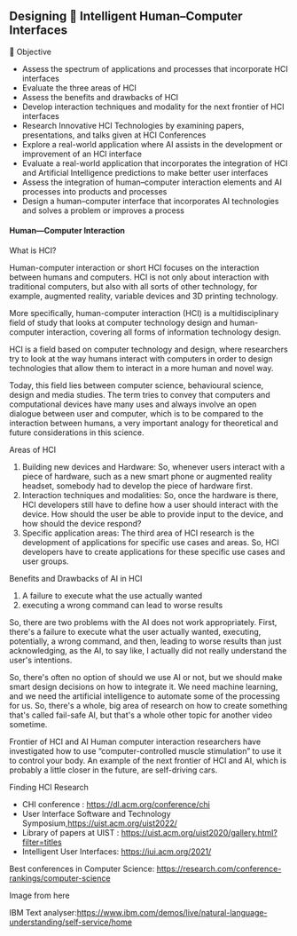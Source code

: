 ## Designing 🤖 Intelligent Human–Computer Interfaces  


🎯 Objective
* Assess the spectrum of applications and processes that incorporate HCI interfaces
* Evaluate the three areas of HCI
* Assess the benefits and drawbacks of HCI
* Develop interaction techniques and modality for the next frontier of HCI interfaces
* Research Innovative HCI Technologies by examining papers, presentations, and talks given at HCI Conferences
* Explore a real-world application where AI assists in the development or improvement of an HCI interface
* Evaluate a real-world application that incorporates the integration of HCI and Artificial Intelligence predictions to make better user interfaces
* Assess the integration of human–computer interaction elements and AI processes into products and processes
* Design a human–computer interface that incorporates AI technologies and solves a problem or improves a process

#### Human—Computer Interaction

What is HCI?

Human-computer interaction or short HCI focuses on the interaction between humans and computers. HCI is not only about interaction with traditional computers, but also with all sorts of other technology, for example, augmented reality, variable devices and 3D printing technology.

More specifically, human-computer interaction (HCI) is a multidisciplinary field of study that looks at computer technology design and human-computer interaction, covering all forms of information technology design.

HCI is a field based on computer technology and design, where researchers try to look at the way humans interact with computers in order to design technologies that allow them to interact in a more human and novel way.

Today, this field lies between computer science, behavioural science, design and media studies. The term tries to convey that computers and computational devices have many uses and always involve an open dialogue between user and computer, which is to be compared to the interaction between humans, a very important analogy for theoretical and future considerations in this science.

Areas of HCI
1. Building new devices and Hardware: So, 
whenever users interact with a piece of hardware, such as a new smart phone or augmented reality headset, somebody had  to develop the piece of hardware first.
2. Interaction techniques and modalities: So, once the hardware is there, HCI developers still have to define how a user should interact with the device. How should the user be able to provide input to the device, and how should the device respond? 
3. Specific application areas: The third area of HCI research is the development of applications for specific use cases and areas. So, HCI developers have to create applications for these specific use cases and user groups.


Benefits and Drawbacks of AI in HCI
1. A failure to execute what the use actually wanted
2. executing a wrong command can lead to worse results

So, there are two problems with the AI does not work appropriately. First, there's a failure to execute what the user 
actually  wanted,  executing,  potentially,  a  wrong  command,  and  then,  leading  to  worse  results  than  just 
acknowledging, as the AI, to say like, I actually did not really understand the user's intentions. 

So, there's often no option of should we use AI or not, but we should make smart design decisions on how to 
integrate it. We need machine learning, and we need the artificial intelligence to automate some of the processing 
for us. So, there's a whole, big area of research on how to create something that's called fail-safe AI, but that's a 
whole other topic for another video sometime.

Frontier of HCI and AI
Human computer interaction researchers have investigated how to use “computer-controlled muscle stimulation” to use it to control your body.
An example of the next frontier of HCI and AI, which is probably a little closer in the future, are self-driving cars.


Finding HCI Research
* CHI conference : https://dl.acm.org/conference/chi
* User Interface Software and Technology Symposium,https://uist.acm.org/uist2022/
* Library of papers at UIST : https://uist.acm.org/uist2020/gallery.html?filter=titles
* Intelligent User Interfaces: https://iui.acm.org/2021/

Best conferences in Computer Science: https://research.com/conference-rankings/computer-science

Image from here


IBM Text analyser:https://www.ibm.com/demos/live/natural-language-understanding/self-service/home


